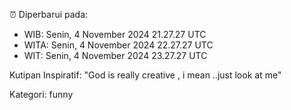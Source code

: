 ⏰ Diperbarui pada:
- WIB: Senin, 4 November 2024 21.27.27 UTC
- WITA: Senin, 4 November 2024 22.27.27 UTC
- WIT: Senin, 4 November 2024 23.27.27 UTC

Kutipan Inspiratif:
"God is really creative , i mean ..just look at me"


Kategori: funny

